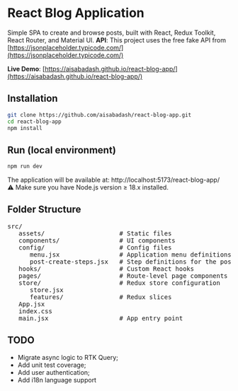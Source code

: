 # React Blog Application
Simple SPA to create and browse posts, built with React, Redux Toolkit, React Router, and Material UI.
**API**: This project uses the free fake API from [https://jsonplaceholder.typicode.com/](https://jsonplaceholder.typicode.com/)

**Live Demo**: [https://aisabadash.github.io/react-blog-app/](https://aisabadash.github.io/react-blog-app/)

## Installation

```bash
git clone https://github.com/aisabadash/react-blog-app.git
cd react-blog-app
npm install
```
## Run (local environment)

```bash
npm run dev
```
The application will be available at: http://localhost:5173/react-blog-app/  
⚠️ Make sure you have Node.js version ≥ 18.x installed.


## Folder Structure
<pre>
src/
   assets/                    # Static files
   components/                # UI components
   config/                    # Config files
      menu.jsx                # Application menu definitions
      post-create-steps.jsx   # Step definitions for the post creation wizard
   hooks/                     # Custom React hooks
   pages/                     # Route-level page components
   store/                     # Redux store configuration
      store.jsx
      features/               # Redux slices
   App.jsx
   index.css
   main.jsx                   # App entry point </pre>

## TODO
- Migrate async logic to RTK Query;
- Add unit test coverage;
- Add user authentication;
- Add i18n language support